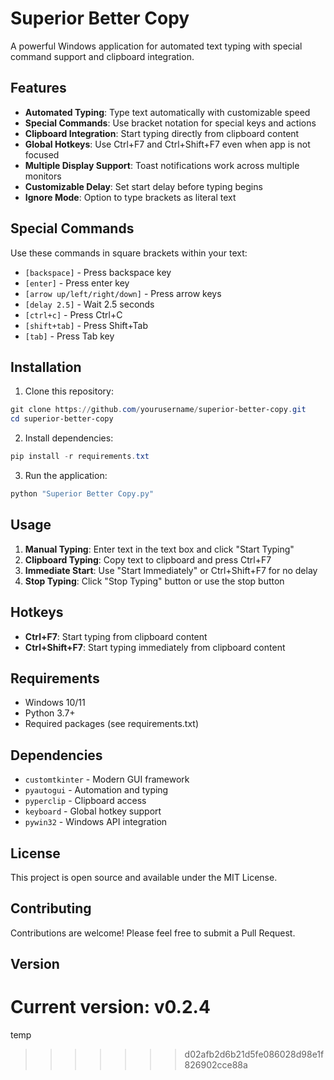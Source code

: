 # Superior Better Copy

A powerful Windows application for automated text typing with special command support and clipboard integration.

## Features

- **Automated Typing**: Type text automatically with customizable speed
- **Special Commands**: Use bracket notation for special keys and actions
- **Clipboard Integration**: Start typing directly from clipboard content
- **Global Hotkeys**: Use Ctrl+F7 and Ctrl+Shift+F7 even when app is not focused
- **Multiple Display Support**: Toast notifications work across multiple monitors
- **Customizable Delay**: Set start delay before typing begins
- **Ignore Mode**: Option to type brackets as literal text

## Special Commands

Use these commands in square brackets within your text:

- `[backspace]` - Press backspace key
- `[enter]` - Press enter key
- `[arrow up/left/right/down]` - Press arrow keys
- `[delay 2.5]` - Wait 2.5 seconds
- `[ctrl+c]` - Press Ctrl+C
- `[shift+tab]` - Press Shift+Tab
- `[tab]` - Press Tab key

## Installation

1. Clone this repository:
```powershell
git clone https://github.com/yourusername/superior-better-copy.git
cd superior-better-copy
```

2. Install dependencies:
```powershell
pip install -r requirements.txt
```

3. Run the application:
```powershell
python "Superior Better Copy.py"
```

## Usage

1. **Manual Typing**: Enter text in the text box and click "Start Typing"
2. **Clipboard Typing**: Copy text to clipboard and press Ctrl+F7
3. **Immediate Start**: Use "Start Immediately" or Ctrl+Shift+F7 for no delay
4. **Stop Typing**: Click "Stop Typing" button or use the stop button

## Hotkeys

- **Ctrl+F7**: Start typing from clipboard content
- **Ctrl+Shift+F7**: Start typing immediately from clipboard content

## Requirements

- Windows 10/11
- Python 3.7+
- Required packages (see requirements.txt)

## Dependencies

- `customtkinter` - Modern GUI framework
- `pyautogui` - Automation and typing
- `pyperclip` - Clipboard access
- `keyboard` - Global hotkey support
- `pywin32` - Windows API integration

## License

This project is open source and available under the MIT License.

## Contributing

Contributions are welcome! Please feel free to submit a Pull Request.

## Version

Current version: v0.2.4
=======
temp
>>>>>>> d02afb2d6b21d5fe086028d98e1f826902cce88a
